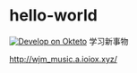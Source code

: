 # hello-world

[![Develop on Okteto](https://okteto.com/develop-okteto.svg)](https://cloud.okteto.com/deploy?repository=https://github.com/vcwjm/hello-world)
学习新事物


http://wjm_music.a.ioiox.xyz/
